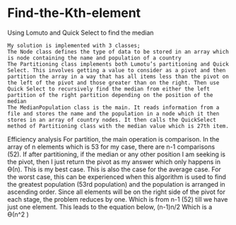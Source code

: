 # Find-the-Kth-element
Using Lomuto and Quick Select to find the median

	My solution is implemented with 3 classes;
	The Node class defines the type of data to be stored in an array which is node containing the name and population of a country
	The Partitioning class implements both Lumotu’s partitioning and Quick Select. This involves getting a value to consider as a pivot and then partition the array in a way that has all items less than the pivot on the left of the pivot and those greater than on the right. Then use Quick Select to recursively find the median from either the left partition of the right partition depending on the position of the median
	The MedianPopulation class is the main. It reads information from a file and stores the name and the population in a node which it then stores in an array of country nodes. It then calls the QuickSelect method of Partitioning class with the median value which is 27th item.

 Efficiency analysis 
	For partition, the main operation is comparison. In the array of n elements which is 53 for my case, there are n-1 comparisons (52).
	If after partitioning, if the median or any other position I am seeking is the pivot, then I just return the pivot as my answer which only happens in ϴ(n). This is my best case. This is also the case for the average case.
	For the worst case, this can be experienced when this algorithm is used to find the greatest population (53rd population) and the population is arranged in ascending order. Since all elements will be on the right side of the pivot for each stage, the problem reduces by one. Which is from n-1 (52) till we have just one element. This leads to the equation below,
(n-1)n/2
			Which is a ϴ(n^2 )
